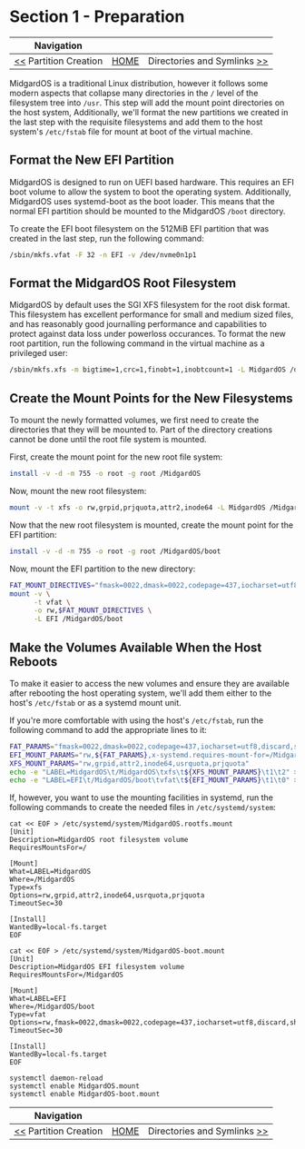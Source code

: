# Section 1 - Preparation

| Navigation |||
| --- | --- | ---: |
| [<<](./CreatePartition.md) Partition Creation | [HOME](./README.md) | Directories and Symlinks [>>](./DirectoriesAndSymlinks.md) |

MidgardOS is a traditional Linux distribution, however it follows some modern aspects that collapse many directories in the `/` level of the filesystem tree into `/usr`. This step will add the mount point directories on the host system, Additionally, we'll format the new partitions we created in the last step with the requisite filesystems and add them to the host system's `/etc/fstab` file for mount at boot of the virtual machine.

## Format the New EFI Partition

MidgardOS is designed to run on UEFI based hardware. This requires an EFI boot volume to allow the system to boot the operating system. Additionally, MidgardOS uses systemd-boot as the boot loader. This means that the normal EFI partition should be mounted to the MidgardOS `/boot` directory.

To create the EFI boot filesystem on the 512MiB EFI partition that was created in the last step, run the following command:

```sh
/sbin/mkfs.vfat -F 32 -n EFI -v /dev/nvme0n1p1
```

## Format the MidgardOS Root Filesystem

MidgardOS by default uses the SGI XFS filesystem for the root disk format. This filesystem has excellent performance for small and medium sized files, and has reasonably good journalling performance and capabilities to protect against data loss under powerloss occurances. To format the new root partition, run the following command in the virtual machine as a privileged user:

```bash
/sbin/mkfs.xfs -m bigtime=1,crc=1,finobt=1,inobtcount=1 -L MidgardOS /dev/nvme0n1p2
```

## Create the Mount Points for the New Filesystems

To mount the newly formatted volumes, we first need to create the directories that they will be mounted to. Part of the directory creations cannot be done until the root file system is mounted.

First, create the mount point for the new root file system:

```bash
install -v -d -m 755 -o root -g root /MidgardOS
```

Now, mount the new root filesystem:

```bash
mount -v -t xfs -o rw,grpid,prjquota,attr2,inode64 -L MidgardOS /MidgardOS
```

Now that the new root filesystem is mounted, create the mount point for the EFI partition:

```bash
install -v -d -m 755 -o root -g root /MidgardOS/boot
```

Now, mount the EFI partition to the new directory:

```bash
FAT_MOUNT_DIRECTIVES="fmask=0022,dmask=0022,codepage=437,iocharset=utf8,discard,showexec,sys_immutable,rodir,shortname=mixed"
mount -v \
      -t vfat \
      -o rw,$FAT_MOUNT_DIRECTIVES \
      -L EFI /MidgardOS/boot
```

## Make the Volumes Available When the Host Reboots

To make it easier to access the new volumes and ensure they are available after rebooting the host operating system, we'll add them either to the host's `/etc/fstab` or as a systemd mount unit.

If you're more comfortable with using the host's `/etc/fstab`, run the following command to add the appropriate lines to it:

```bash
FAT_PARAMS="fmask=0022,dmask=0022,codepage=437,iocharset=utf8,discard,showexec,sys_immutable,rodir,shortname=mixed"
EFI_MOUNT_PARAMS="rw,${FAT_PARAMS},x-systemd.requires-mount-for=/MidgardOS"
XFS_MOUNT_PARAMS="rw,grpid,attr2,inode64,usrquota,prjquota"
echo -e "LABEL=MidgardOS\t/MidgardOS\txfs\t${XFS_MOUNT_PARAMS}\t1\t2" >> /etc/fstab
echo -e "LABEL=EFI\t/MidgardOS/boot\tvfat\t${EFI_MOUNT_PARAMS}\t1\t0" >> /etc/fstab
```

If, however, you want to use the mounting facilities in systemd, run the following commands to create the needed files in `/etc/systemd/system`:

```
cat << EOF > /etc/systemd/system/MidgardOS.rootfs.mount
[Unit]
Description=MidgardOS root filesystem volume
RequiresMountsFor=/

[Mount]
What=LABEL=MidgardOS
Where=/MidgardOS
Type=xfs
Options=rw,grpid,attr2,inode64,usrquota,prjquota
TimeoutSec=30

[Install]
WantedBy=local-fs.target
EOF

cat << EOF > /etc/systemd/system/MidgardOS-boot.mount
[Unit]
Description=MidgardOS EFI filesystem volume
RequiresMountsFor=/MidgardOS

[Mount]
What=LABEL=EFI
Where=/MidgardOS/boot
Type=vfat
Options=rw,fmask=0022,dmask=0022,codepage=437,iocharset=utf8,discard,showexec,sys_immutable,rodir,shortname=mixed
TimeoutSec=30

[Install]
WantedBy=local-fs.target
EOF

systemctl daemon-reload
systemctl enable MidgardOS.mount
systemctl enable MidgardOS-boot.mount
```

| Navigation |||
| --- | --- | ---: |
| [<<](./CreatePartition.md) Partition Creation | [HOME](./README.md) | Directories and Symlinks [>>](./DirectoriesAndSymlinks.md) |